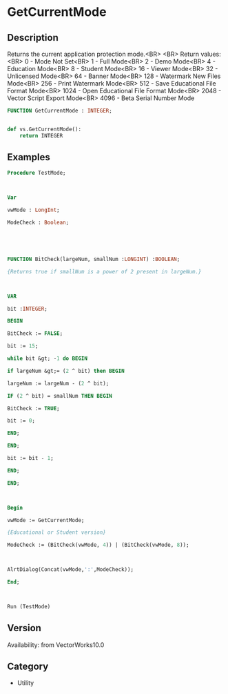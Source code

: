 # GetCurrentMode

## Description
Returns the current application protection mode.&lt;BR&gt;
&lt;BR&gt;
Return values:&lt;BR&gt;
0 - Mode Not Set&lt;BR&gt;
1 - Full Mode&lt;BR&gt;
2 - Demo Mode&lt;BR&gt;
4 - Education Mode&lt;BR&gt;
8 - Student Mode&lt;BR&gt;
16 - Viewer Mode&lt;BR&gt;
32 - Unlicensed Mode&lt;BR&gt;
64 - Banner Mode&lt;BR&gt;
128 - Watermark New Files Mode&lt;BR&gt;
256 - Print Watermark Mode&lt;BR&gt;
512 - Save Educational File Format Mode&lt;BR&gt;
1024 - Open Educational File Format Mode&lt;BR&gt;
2048 - Vector Script Export Mode&lt;BR&gt;
4096 - Beta Serial Number Mode

```pascal
FUNCTION GetCurrentMode : INTEGER;
```

```python

def vs.GetCurrentMode():
    return INTEGER
```

## Examples
```pascal
Procedure TestMode;



Var

vwMode : LongInt;

ModeCheck : Boolean;





FUNCTION BitCheck(largeNum, smallNum :LONGINT) :BOOLEAN;

{Returns true if smallNum is a power of 2 present in largeNum.}



VAR

bit :INTEGER;

BEGIN

BitCheck := FALSE;

bit := 15;

while bit &gt; -1 do BEGIN

if largeNum &gt;= (2 ^ bit) then BEGIN

largeNum := largeNum - (2 ^ bit);

IF (2 ^ bit) = smallNum THEN BEGIN

BitCheck := TRUE;

bit := 0;

END;

END;

bit := bit - 1;

END;

END;



Begin

vwMode := GetCurrentMode;

{Educational or Student version}

ModeCheck := (BitCheck(vwMode, 4)) | (BitCheck(vwMode, 8));



AlrtDialog(Concat(vwMode,':',ModeCheck));

End;



Run (TestMode)


```

## Version
Availability: from VectorWorks10.0
## Category
* Utility


